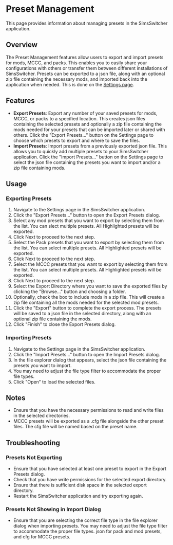 <!--- Wiki page for the preset management i.e export wizard and import dialog-->
# Preset Management
This page provides information about managing presets in the SimsSwitcher application.
## Overview
The Preset Management features allow users to export and import presets for mods, MCCC, and packs. This enables you to easily share your configurations with others or transfer them between different installations of SimsSwitcher. Presets can be exported to a json file, along with an optional zip file containing the necessary mods, and imported back into the application when needed. This is done on the [Settings page](settings.md).
## Features
- **Export Presets**: Export any number of your saved presets for mods, MCCC, or packs to a specified location. This creates json files containing the selected presets and optionally a zip file containing the mods needed for your presets that can be imported later or shared with others. Click the "Export Presets..." button on the Settings page to choose which presets to export and where to save the files.
- **Import Presets**: Import presets from a previously exported json file. This allows you to quickly add multiple presets to your SimsSwitcher application. Click the "Import Presets..." button on the Settings page to select the json file containing the presets you want to import and/or a zip file containing mods.
## Usage
### Exporting Presets
1. Navigate to the Settings page in the SimsSwitcher application.
2. Click the "Export Presets..." button to open the Export Presets dialog.
3. Select any mod presets that you want to export by selecting them from the list. You can slect multiple presets. All Highlighted presets will be exported.
4. Click Next to proceed to the next step.
5. Select the Pack presets that you want to export by selecting them from the list. You can select multiple presets. All Highlighted presets will be exported.
6. Click Next to proceed to the next step.
7. Select the MCCC presets that you want to export by selecting them from the list. You can select multiple presets. All Highlighted presets will be exported.
8. Click Next to proceed to the next step.
9. Select the Export Directory where you want to save the exported files by clicking the "Browse..." button and choosing a folder.
10. Optionally, check the box to include mods in a zip file. This will create a zip file containing all the mods needed for the selected mod presets.
11. Click the "Export" button to complete the export process. The presets will be saved to a json file in the selected directory, along with an optional zip file containing the mods.
12. Click "Finish" to close the Export Presets dialog.
### Importing Presets
1. Navigate to the Settings page in the SimsSwitcher application.
2. Click the "Import Presets..." button to open the Import Presets dialog.
3. In the file explorer dialog that appears, select the json file containing the presets you want to import.
4. You may need to adjust the file type filter to accommodate the proper file types.
5. Click "Open" to load the selected files.
## Notes
- Ensure that you have the necessary permissions to read and write files in the selected directories.
- MCCC presets will be exported as a .cfg file alongside the other preset files. The cfg file will be named based on the preset name.
## Troubleshooting
### Presets Not Exporting
- Ensure that you have selected at least one preset to export in the Export Presets dialog.
- Check that you have write permissions for the selected export directory.
- Ensure that there is sufficient disk space in the selected export directory.
- Restart the SimsSwitcher application and try exporting again.
### Presets Not Showing in Import Dialog
- Ensure that you are selecting the correct file type in the file explorer dialog when importing presets. You may need to adjust the file type filter to accommodate the proper file types. json for pack and mod presets, and cfg for MCCC presets.

